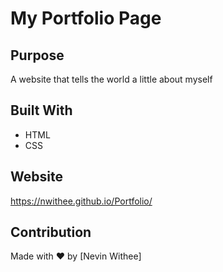 
# My Portfolio Page

## Purpose
A website that tells the world a little about myself

## Built With
* HTML
* CSS

## Website
https://nwithee.github.io/Portfolio/

## Contribution
Made with ❤️ by [Nevin Withee]


